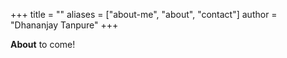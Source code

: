 +++
title = ""
aliases = ["about-me", "about", "contact"]
author = "Dhananjay Tanpure"
+++

**About** to come!
